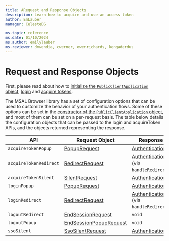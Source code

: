 ```yaml
---
title: ARequest and Response Objects
description: Learn how to acquire and use an access token
author: EmLauber
manager: CelesteDG

ms.topic: reference
ms.date: 01/10/2024
ms.author: emilylauber
ms.reviewer: dmwendia, cwerner, owenrichards, kengaderdus
---
```


# Request and Response Objects

First, please read about how to [initialize the `PublicClientApplication` object](./initialization.md), [login](./login-user.md) and [acquire tokens](./acquire-token.md).

The MSAL Browser library has a set of configuration options that can be used to customize the behavior of your authentication flows. Some of these options can be set in the [constructor of the `PublicClientApplication` object](./configuration.md), and most of them can be set on a per-request basis. The table below details the configuration objects that can be passed to the login and acquireToken APIs, and the objects returned representing the response.

| API | Request Object | Response Object |
|-----|----------------|-----------------|
| `acquireTokenPopup` | [PopupRequest](https://azuread.github.io/microsoft-authentication-library-for-js/ref/modules/_azure_msal_browser.html#popuprequest) | [AuthenticationResult](https://azuread.github.io/microsoft-authentication-library-for-js/ref/modules/_azure_msal_browser.html#authenticationresult) |
| `acquireTokenRedirect` | [RedirectRequest](https://azuread.github.io/microsoft-authentication-library-for-js/ref/modules/_azure_msal_browser.html#redirectrequest) | [AuthenticationResult](https://azuread.github.io/microsoft-authentication-library-for-js/ref/modules/_azure_msal_browser.html#authenticationresult) (via `handleRedirectPromise`) |
| `acquireTokenSilent` | [SilentRequest](https://azuread.github.io/microsoft-authentication-library-for-js/ref/modules/_azure_msal_browser.html#silentrequest) | [AuthenticationResult](https://azuread.github.io/microsoft-authentication-library-for-js/ref/modules/_azure_msal_browser.html#authenticationresult) |
| `loginPopup` | [PopupRequest](https://azuread.github.io/microsoft-authentication-library-for-js/ref/modules/_azure_msal_browser.html#popuprequest) | [AuthenticationResult](https://azuread.github.io/microsoft-authentication-library-for-js/ref/modules/_azure_msal_browser.html#authenticationresult) |
| `loginRedirect` | [RedirectRequest](https://azuread.github.io/microsoft-authentication-library-for-js/ref/modules/_azure_msal_browser.html#redirectrequest) | [AuthenticationResult](https://azuread.github.io/microsoft-authentication-library-for-js/ref/modules/_azure_msal_browser.html#authenticationresult) (via `handleRedirectPromise`) |
| `logoutRedirect` | [EndSessionRequest](https://azuread.github.io/microsoft-authentication-library-for-js/ref/modules/_azure_msal_browser.html#endsessionrequest) | `void` |
| `logoutPopup` | [EndSessionPopupRequest](https://azuread.github.io/microsoft-authentication-library-for-js/ref/modules/_azure_msal_browser.html#endsessionpopuprequest) | `void` |
| `ssoSilent` | [SsoSilentRequest](https://azuread.github.io/microsoft-authentication-library-for-js/ref/modules/_azure_msal_browser.html#ssosilentrequest) | [AuthenticationResult](https://azuread.github.io/microsoft-authentication-library-for-js/ref/modules/_azure_msal_browser.html#authenticationresult) |
